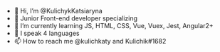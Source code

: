 - 👋 Hi, I’m @KulichykKatsiaryna
- 👀 Junior Front-end developer specializing
- 🌱 I’m currently learning JS, HTML, CSS, Vue, Vuex, Jest, Angular2+
- 💞️ I speak 4 languages
- 📫 How to reach me @kulichkaty and Kulichik#1682

<!---
KulichykKatsiaryna/KulichykKatsiaryna is a ✨ special ✨ repository because its `README.md` (this file) appears on your GitHub profile.
You can click the Preview link to take a look at your changes.
--->
